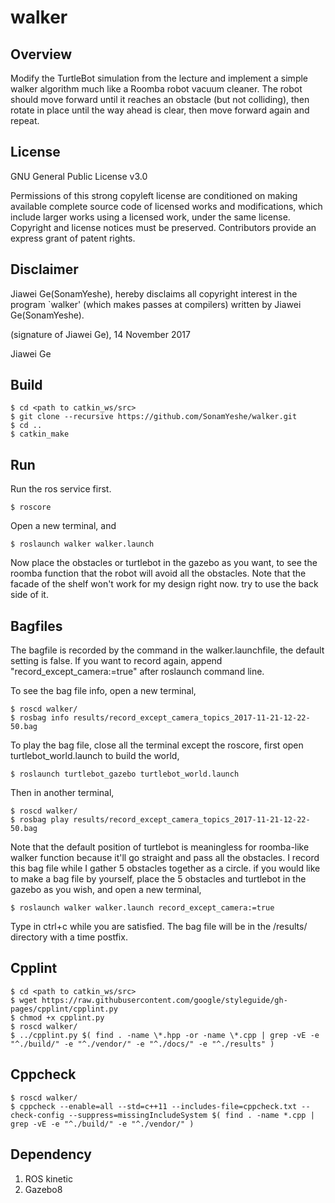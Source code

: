# walker

## Overview
Modify the TurtleBot simulation from the lecture and implement a simple walker algorithm much like a Roomba robot vacuum cleaner. The robot should move forward until it reaches an obstacle (but not colliding), then rotate in place until the way ahead is clear, then move forward again and repeat.

## License
GNU General Public License v3.0

Permissions of this strong copyleft license are conditioned on making available complete source code of licensed works and modifications, which include larger works using a licensed work, under the same license. Copyright and license notices must be preserved. Contributors provide an express grant of patent rights.

## Disclaimer 
Jiawei Ge(SonamYeshe), hereby disclaims all copyright interest in the program `walker' (which makes passes at compilers) written by Jiawei Ge(SonamYeshe).

 (signature of Jiawei Ge), 14 November 2017

 Jiawei Ge

## Build
```
$ cd <path to catkin_ws/src>
$ git clone --recursive https://github.com/SonamYeshe/walker.git
$ cd ..
$ catkin_make
```

## Run
Run the ros service first.
```
$ roscore
```
Open a new terminal, and 
```
$ roslaunch walker walker.launch
```
Now place the obstacles or turtlebot in the gazebo as you want, to see the roomba function that the robot will avoid all the obstacles. Note that the facade of the shelf won't work for my design right now. try to use the back side of it.

## Bagfiles
The bagfile is recorded by the command in the walker.launchfile, the default setting is false. If you want to record again, append "record_except_camera:=true" after roslaunch command line.

To see the bag file info, open a new terminal,
```
$ roscd walker/
$ rosbag info results/record_except_camera_topics_2017-11-21-12-22-50.bag
```

To play the bag file, close all the terminal except the roscore, first open turtlebot_world.launch to build the world,
```
$ roslaunch turtlebot_gazebo turtlebot_world.launch
```
Then in another terminal,
```
$ roscd walker/
$ rosbag play results/record_except_camera_topics_2017-11-21-12-22-50.bag
```

Note that the default position of turtlebot is meaningless for roomba-like walker function because it'll go straight and pass all the obstacles. I record this bag file while I gather 5 obstacles together as a circle. if you would like to make a bag file by yourself, place the 5 obstacles and turtlebot in the gazebo as you wish, and open a new terminal,
```
$ roslaunch walker walker.launch record_except_camera:=true
```
Type in ctrl+c while you are satisfied. The bag file will be in the /results/ directory with a time postfix.

## Cpplint
```
$ cd <path to catkin_ws/src>
$ wget https://raw.githubusercontent.com/google/styleguide/gh-pages/cpplint/cpplint.py
$ chmod +x cpplint.py
$ roscd walker/
$ ../cpplint.py $( find . -name \*.hpp -or -name \*.cpp | grep -vE -e "^./build/" -e "^./vendor/" -e "^./docs/" -e "^./results" )
```

## Cppcheck
```
$ roscd walker/
$ cppcheck --enable=all --std=c++11 --includes-file=cppcheck.txt --check-config --suppress=missingIncludeSystem $( find . -name *.cpp | grep -vE -e "^./build/" -e "^./vendor/" )
```

## Dependency

1. ROS kinetic
2. Gazebo8
